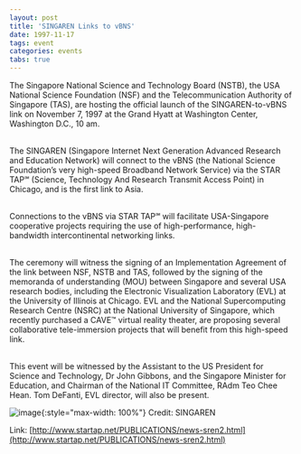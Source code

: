 ```yaml
---
layout: post
title: 'SINGAREN Links to vBNS'
date: 1997-11-17
tags: event
categories: events
tabs: true
---
```


The Singapore National Science and Technology Board (NSTB), the USA National Science Foundation (NSF) and the Telecommunication Authority of Singapore (TAS), are hosting the official launch of the SINGAREN-to-vBNS link on November 7, 1997 at the Grand Hyatt at Washington Center, Washington D.C., 10 am.<br><br>

The SINGAREN (Singapore Internet Next Generation Advanced Research and Education Network) will connect to the vBNS (the National Science Foundation&rsquo;s very high-speed Broadband Network Service) via the STAR TAP&#8480; (Science, Technology And Research Transmit Access Point) in Chicago, and is the first link to Asia.<br><br>

Connections to the vBNS via STAR TAP&#8480; will facilitate USA-Singapore cooperative projects requiring the use of high-performance, high-bandwidth intercontinental networking links.<br><br>

The ceremony will witness the signing of an Implementation Agreement of the link between NSF, NSTB and TAS, followed by the signing of the memoranda of understanding (MOU) between Singapore and several USA research bodies, including the Electronic Visualization Laboratory (EVL) at the University of Illinois at Chicago. EVL and the National Supercomputing Research Centre  (NSRC) at the National University of Singapore, which recently purchased a CAVE&trade; virtual reality theater, are proposing several collaborative tele-immersion projects that will benefit from this high-speed link.<br><br>

This event will be witnessed by the Assistant to the US President for Science and Technology, Dr John Gibbons, and the Singapore Minister for Education, and Chairman of the National IT Committee, RAdm Teo Chee Hean. Tom DeFanti, EVL director, will also be present.

![image](https://www.evl.uic.edu/output/originals/singaren.gif-srcw.jpg){:style="max-width: 100%"}
Credit: SINGAREN


Link: [http://www.startap.net/PUBLICATIONS/news-sren2.html](http://www.startap.net/PUBLICATIONS/news-sren2.html)
